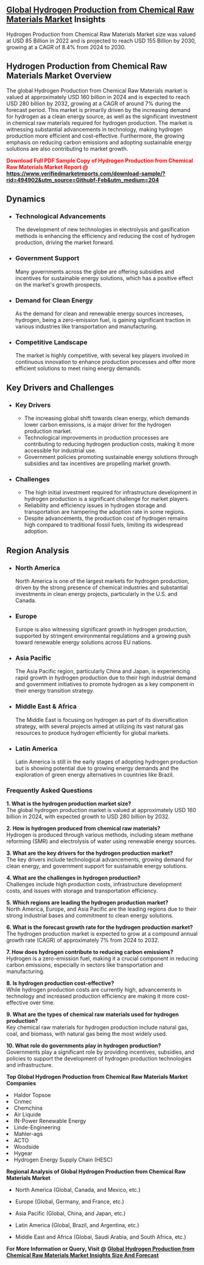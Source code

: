 <h2><a href="https://www.verifiedmarketreports.com/download-sample/?rid=494902&amp;utm_source=Githubf&amp;utm_medium=204" target="_blank">Global Hydrogen Production from Chemical Raw Materials Market</a> Insights</h2><p>Hydrogen Production from Chemical Raw Materials Market size was valued at USD 85 Billion in 2022 and is projected to reach USD 155 Billion by 2030, growing at a CAGR of 8.4% from 2024 to 2030.</p><p> <h2>Hydrogen Production from Chemical Raw Materials Market Overview</h2> <p>The global Hydrogen Production from Chemical Raw Materials market is valued at approximately USD 160 billion in 2024 and is expected to reach USD 280 billion by 2032, growing at a CAGR of around 7% during the forecast period. This market is primarily driven by the increasing demand for hydrogen as a clean energy source, as well as the significant investment in chemical raw materials required for hydrogen production. The market is witnessing substantial advancements in technology, making hydrogen production more efficient and cost-effective. Furthermore, the growing emphasis on reducing carbon emissions and adopting sustainable energy solutions are also contributing to market growth.</p> <p><strong><p><span class=""><span style="color: #ff0000;"><strong>Download Full PDF Sample Copy of Hydrogen Production from Chemical Raw Materials Market Report</strong> @ </span><a href="https://www.verifiedmarketreports.com/download-sample/?rid=494902&amp;utm_source=Githubf-Feb&amp;utm_medium=204" target="_blank">https://www.verifiedmarketreports.com/download-sample/?rid=494902&amp;utm_source=Githubf-Feb&amp;utm_medium=204</a></span></p></strong></p> <h2>Dynamics</h2> <ul> <li><h3>Technological Advancements</h3> The development of new technologies in electrolysis and gasification methods is enhancing the efficiency and reducing the cost of hydrogen production, driving the market forward.</li> <li><h3>Government Support</h3> Many governments across the globe are offering subsidies and incentives for sustainable energy solutions, which has a positive effect on the market's growth prospects.</li> <li><h3>Demand for Clean Energy</h3> As the demand for clean and renewable energy sources increases, hydrogen, being a zero-emission fuel, is gaining significant traction in various industries like transportation and manufacturing.</li> <li><h3>Competitive Landscape</h3> The market is highly competitive, with several key players involved in continuous innovation to enhance production processes and offer more efficient solutions to meet rising energy demands.</li> </ul> <h2>Key Drivers and Challenges</h2> <ul> <li><h3>Key Drivers</h3> <ul> <li>The increasing global shift towards clean energy, which demands lower carbon emissions, is a major driver for the hydrogen production market.</li> <li>Technological improvements in production processes are contributing to reducing hydrogen production costs, making it more accessible for industrial use.</li> <li>Government policies promoting sustainable energy solutions through subsidies and tax incentives are propelling market growth.</li> </ul> </li> <li><h3>Challenges</h3> <ul> <li>The high initial investment required for infrastructure development in hydrogen production is a significant challenge for market players.</li> <li>Reliability and efficiency issues in hydrogen storage and transportation are hampering the adoption rate in some regions.</li> <li>Despite advancements, the production cost of hydrogen remains high compared to traditional fossil fuels, limiting its widespread adoption.</li> </ul> </li> </ul> <h2>Region Analysis</h2> <ul> <li><h3>North America</h3> North America is one of the largest markets for hydrogen production, driven by the strong presence of chemical industries and substantial investments in clean energy projects, particularly in the U.S. and Canada.</li> <li><h3>Europe</h3> Europe is also witnessing significant growth in hydrogen production, supported by stringent environmental regulations and a growing push toward renewable energy solutions across EU nations.</li> <li><h3>Asia Pacific</h3> The Asia Pacific region, particularly China and Japan, is experiencing rapid growth in hydrogen production due to their high industrial demand and government initiatives to promote hydrogen as a key component in their energy transition strategy.</li> <li><h3>Middle East & Africa</h3> The Middle East is focusing on hydrogen as part of its diversification strategy, with several projects aimed at utilizing its vast natural gas resources to produce hydrogen efficiently for global markets.</li> <li><h3>Latin America</h3> Latin America is still in the early stages of adopting hydrogen production but is showing potential due to growing energy demands and the exploration of green energy alternatives in countries like Brazil.</li> </ul> <h3>Frequently Asked Questions</h3> <p><strong>1. What is the hydrogen production market size?</strong><br> The global hydrogen production market is valued at approximately USD 160 billion in 2024, with expected growth to USD 280 billion by 2032.</p> <p><strong>2. How is hydrogen produced from chemical raw materials?</strong><br> Hydrogen is produced through various methods, including steam methane reforming (SMR) and electrolysis of water using renewable energy sources.</p> <p><strong>3. What are the key drivers for the hydrogen production market?</strong><br> The key drivers include technological advancements, growing demand for clean energy, and government support for sustainable energy solutions.</p> <p><strong>4. What are the challenges in hydrogen production?</strong><br> Challenges include high production costs, infrastructure development costs, and issues with storage and transportation efficiency.</p> <p><strong>5. Which regions are leading the hydrogen production market?</strong><br> North America, Europe, and Asia Pacific are the leading regions due to their strong industrial bases and commitment to clean energy solutions.</p> <p><strong>6. What is the forecast growth rate for the hydrogen production market?</strong><br> The hydrogen production market is expected to grow at a compound annual growth rate (CAGR) of approximately 7% from 2024 to 2032.</p> <p><strong>7. How does hydrogen contribute to reducing carbon emissions?</strong><br> Hydrogen is a zero-emission fuel, making it a crucial component in reducing carbon emissions, especially in sectors like transportation and manufacturing.</p> <p><strong>8. Is hydrogen production cost-effective?</strong><br> While hydrogen production costs are currently high, advancements in technology and increased production efficiency are making it more cost-effective over time.</p> <p><strong>9. What are the types of chemical raw materials used for hydrogen production?</strong><br> Key chemical raw materials for hydrogen production include natural gas, coal, and biomass, with natural gas being the most widely used.</p> <p><strong>10. What role do governments play in hydrogen production?</strong><br> Governments play a significant role by providing incentives, subsidies, and policies to support the development of hydrogen production technologies and infrastructure.</p> </p><p><strong>Top Global Hydrogen Production from Chemical Raw Materials Market Companies</strong></p><div data-test-id=""><p><li>Haldor Topsoe</li><li> Cnmec</li><li> Chemchina</li><li> Air Liquide</li><li> IN-Power Renewable Energy</li><li> Linde-Engineering</li><li> Mahler-ags</li><li> ACTO</li><li> Woodside</li><li> Hygear</li><li> Hydrogen Energy Supply Chain (HESC)</li></p><div><strong>Regional Analysis of&nbsp;Global Hydrogen Production from Chemical Raw Materials Market</strong></div><ul><li dir="ltr"><p dir="ltr">North America&nbsp;(Global, Canada, and Mexico, etc.)</p></li><li dir="ltr"><p dir="ltr">Europe (Global, Germany, and France, etc.)</p></li><li dir="ltr"><p dir="ltr">Asia Pacific&nbsp;(Global, China, and Japan, etc.)</p></li><li dir="ltr"><p dir="ltr">Latin America&nbsp;(Global, Brazil, and Argentina, etc.)</p></li><li dir="ltr">Middle East and Africa&nbsp;(Global, Saudi Arabia, and South Africa, etc.)</li></ul><p><strong>For More Information or Query, Visit @&nbsp;</strong><strong><a href="https://www.verifiedmarketreports.com/product/hydrogen-production-from-chemical-raw-materials-market/?utm_source=Githubf&amp;utm_medium=204" target="_blank">Global Hydrogen Production from Chemical Raw Materials Market Insights Size And Forecast</a></strong></p></div>

